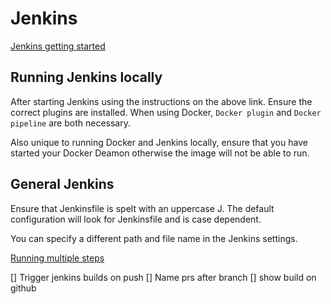 # Jenkins

[Jenkins getting started](https://www.jenkins.io/doc/pipeline/tour/getting-started)

## Running Jenkins locally

After starting Jenkins using the instructions on the above link. Ensure the correct plugins are installed. When using Docker, `Docker plugin` and `Docker pipeline` are both necessary.

Also unique to running Docker and Jenkins locally, ensure that you have started your Docker Deamon otherwise the image will not be able to run.

## General Jenkins

Ensure that Jenkinsfile is spelt with an uppercase J. The default configuration will look for Jenkinsfile and is case dependent.

You can specify a different path and file name in the Jenkins settings.

[Running multiple steps](https://www.jenkins.io/doc/pipeline/tour/running-multiple-steps)




[] Trigger jenkins builds on push
[] Name prs after branch
[] show build on github